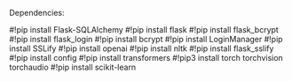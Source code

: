 Dependencies:

#!pip install Flask-SQLAlchemy
#!pip install flask
#!pip install flask_bcrypt
#!pip install flask_login
#!pip install bcrypt
#!pip install LoginManager
#!pip install SSLify
#!pip install openai
#!pip install nltk
#!pip install flask_sslify
#!pip install config
#!pip install transformers
#!pip3 install torch torchvision torchaudio
#!pip install scikit-learn